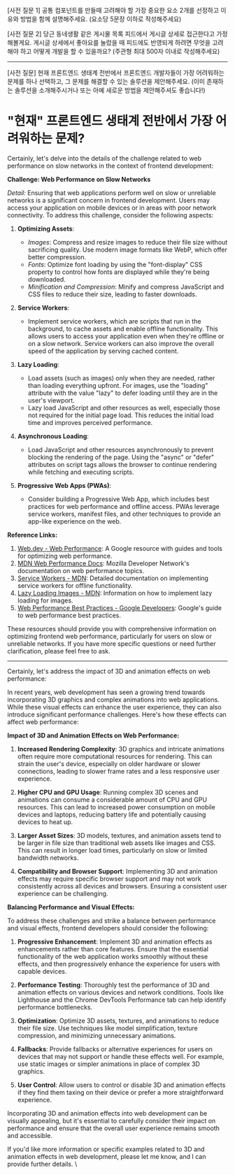 [사전 질문 1] 공통 컴포넌트를 만들때 고려해야 할 가장 중요한 요소 2개를 선정하고 이유와 방법을 함께 설명해주세요. (요소당 5문장 이하로 작성해주세요)

[사전 질문 2] 당근 동네생활 같은 게시물 목록 피드에서 게시글 상세로 접근한다고 가정해볼게요. 게시글 상세에서 좋아요를 눌렀을 때 피드에도 반영되게 하려면 무엇을 고려해야 하고 어떻게 개발을 할 수 있을까요? (주관형 최대 500자 이내로 작성해주세요)



---

[사전 질문] 현재 프론트엔드 생태계 전반에서 프론트엔드 개발자들이 가장 어려워하는 문제를 하나 선택하고, 그 문제를 해결할 수 있는 솔루션을 제안해주세요. (이미 존재하는 솔루션을 소개해주시거나 또는 아예 새로운 방법을 제안해주셔도 좋습니다!)





# "현재" 프론트엔드 생태계 전반에서 가장 어려워하는 문제?


Certainly, let's delve into the details of the challenge related to web performance on slow networks in the context of frontend development:

**Challenge: Web Performance on Slow Networks**

*Detail:*
Ensuring that web applications perform well on slow or unreliable networks is a significant concern in frontend development. Users may access your application on mobile devices or in areas with poor network connectivity. To address this challenge, consider the following aspects:

1. **Optimizing Assets**: 
   - *Images*: Compress and resize images to reduce their file size without sacrificing quality. Use modern image formats like WebP, which offer better compression.
   - *Fonts*: Optimize font loading by using the "font-display" CSS property to control how fonts are displayed while they're being downloaded.
   - *Minification and Compression*: Minify and compress JavaScript and CSS files to reduce their size, leading to faster downloads.

2. **Service Workers**:
   - Implement service workers, which are scripts that run in the background, to cache assets and enable offline functionality. This allows users to access your application even when they're offline or on a slow network. Service workers can also improve the overall speed of the application by serving cached content.

3. **Lazy Loading**:
   - Load assets (such as images) only when they are needed, rather than loading everything upfront. For images, use the "loading" attribute with the value "lazy" to defer loading until they are in the user's viewport.
   - Lazy load JavaScript and other resources as well, especially those not required for the initial page load. This reduces the initial load time and improves perceived performance.

4. **Asynchronous Loading**:
   - Load JavaScript and other resources asynchronously to prevent blocking the rendering of the page. Using the "async" or "defer" attributes on script tags allows the browser to continue rendering while fetching and executing scripts.

5. **Progressive Web Apps (PWAs)**:
   - Consider building a Progressive Web App, which includes best practices for web performance and offline access. PWAs leverage service workers, manifest files, and other techniques to provide an app-like experience on the web.

**Reference Links:**

1. [Web.dev - Web Performance](https://web.dev/performance/): A Google resource with guides and tools for optimizing web performance.
2. [MDN Web Performance Docs](https://developer.mozilla.org/en-US/docs/Web/Performance): Mozilla Developer Network's documentation on web performance topics.
3. [Service Workers - MDN](https://developer.mozilla.org/en-US/docs/Web/API/Service_Worker_API): Detailed documentation on implementing service workers for offline functionality.
4. [Lazy Loading Images - MDN](https://developer.mozilla.org/en-US/docs/Web/HTML/Element/img#lazy_loading): Information on how to implement lazy loading for images.
5. [Web Performance Best Practices - Google Developers](https://developers.google.com/web/fundamentals/performance): Google's guide to web performance best practices.

These resources should provide you with comprehensive information on optimizing frontend web performance, particularly for users on slow or unreliable networks. If you have more specific questions or need further clarification, please feel free to ask.


-----

Certainly, let's address the impact of 3D and animation effects on web performance:

In recent years, web development has seen a growing trend towards incorporating 3D graphics and complex animations into web applications. While these visual effects can enhance the user experience, they can also introduce significant performance challenges. Here's how these effects can affect web performance:

**Impact of 3D and Animation Effects on Web Performance:**

1. **Increased Rendering Complexity**: 3D graphics and intricate animations often require more computational resources for rendering. This can strain the user's device, especially on older hardware or slower connections, leading to slower frame rates and a less responsive user experience.

2. **Higher CPU and GPU Usage**: Running complex 3D scenes and animations can consume a considerable amount of CPU and GPU resources. This can lead to increased power consumption on mobile devices and laptops, reducing battery life and potentially causing devices to heat up.

3. **Larger Asset Sizes**: 3D models, textures, and animation assets tend to be larger in file size than traditional web assets like images and CSS. This can result in longer load times, particularly on slow or limited bandwidth networks.

4. **Compatibility and Browser Support**: Implementing 3D and animation effects may require specific browser support and may not work consistently across all devices and browsers. Ensuring a consistent user experience can be challenging.

**Balancing Performance and Visual Effects:**

To address these challenges and strike a balance between performance and visual effects, frontend developers should consider the following:

1. **Progressive Enhancement**: Implement 3D and animation effects as enhancements rather than core features. Ensure that the essential functionality of the web application works smoothly without these effects, and then progressively enhance the experience for users with capable devices.

2. **Performance Testing**: Thoroughly test the performance of 3D and animation effects on various devices and network conditions. Tools like Lighthouse and the Chrome DevTools Performance tab can help identify performance bottlenecks.

3. **Optimization**: Optimize 3D assets, textures, and animations to reduce their file size. Use techniques like model simplification, texture compression, and minimizing unnecessary animations.

4. **Fallbacks**: Provide fallbacks or alternative experiences for users on devices that may not support or handle these effects well. For example, use static images or simpler animations in place of complex 3D graphics.

5. **User Control**: Allow users to control or disable 3D and animation effects if they find them taxing on their device or prefer a more straightforward experience.

Incorporating 3D and animation effects into web development can be visually appealing, but it's essential to carefully consider their impact on performance and ensure that the overall user experience remains smooth and accessible.

If you'd like more information or specific examples related to 3D and animation effects in web development, please let me know, and I can provide further details.
\